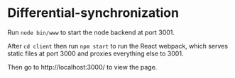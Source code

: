 # Differential-synchronization

Run `node bin/www` to start the node backend at port 3001.

After `cd client` then run `npm start` to run the React webpack, which serves static files at port 3000 and proxies everything else to 3001.

Then go to http://localhost:3000/ to view the page.
